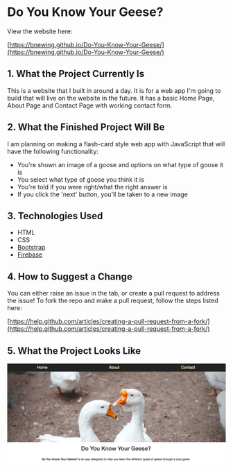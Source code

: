 # Do You Know Your Geese?

View the website here:

[https://bnewing.github.io/Do-You-Know-Your-Geese/](https://bnewing.github.io/Do-You-Know-Your-Geese/)

## 1. What the Project Currently Is

This is a website that I built in around a day. It is for a web app I'm going to build that will live on the website in the future. It has a basic Home Page, About Page and Contact Page with working contact form.

## 2. What the Finished Project Will Be

I am planning on making a flash-card style web app with JavaScript that will have the following functionality:

- You're shown an image of a goose and options on what type of goose it is
- You select what type of goose you think it is
- You're told if you were right/what the right answer is
- If you click the 'next' button, you'll be taken to a new image

## 3. Technologies Used

- HTML
- CSS
- [Bootstrap](http://getbootstrap.com/)
- [Firebase](https://firebase.google.com/)

## 4. How to Suggest a Change

You can either raise an issue in the tab, or create a pull request to address the issue! To fork the repo and make a pull request, follow the steps listed here:

[https://help.github.com/articles/creating-a-pull-request-from-a-fork/](https://help.github.com/articles/creating-a-pull-request-from-a-fork/) 


## 5. What the Project Looks Like

<img alt="screenshot of home page" src="./Images/screenshot.png">


